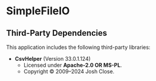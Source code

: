 # SimpleFileIO









## Third-Party Dependencies

This application includes the following third-party libraries:

- **CsvHelper** (Version 33.0.1.124)
  - Licensed under **Apache-2.0 OR MS-PL**.
  - Copyright © 2009–2024 Josh Close.
